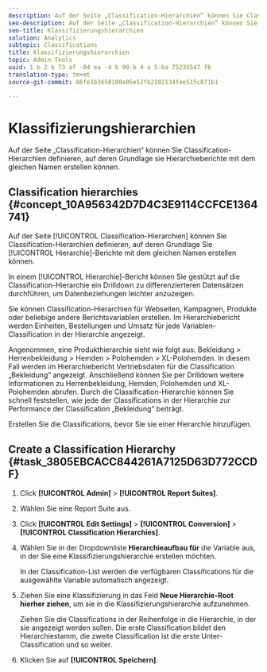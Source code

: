 ```yaml
---
description: Auf der Seite „Classification-Hierarchien“ können Sie Classification-Hierarchien definieren, auf deren Grundlage sie Hierarchieberichte mit dem gleichen Namen erstellen können.
seo-description: Auf der Seite „Classification-Hierarchien“ können Sie Classification-Hierarchien definieren, auf deren Grundlage sie Hierarchieberichte mit dem gleichen Namen erstellen können.
seo-title: Klassifizierungshierarchien
solution: Analytics
subtopic: Classifications
title: Klassifizierungshierarchien
topic: Admin Tools
uuid: 1 b 2 b 73 af -84 ea -4 b 90-b 4 a 5-ba 75235547 fb
translation-type: tm+mt
source-git-commit: 86fe1b3650100a05e52fb2102134fee515c871b1

---
```



# Klassifizierungshierarchien

Auf der Seite „Classification-Hierarchien“ können Sie Classification-Hierarchien definieren, auf deren Grundlage sie Hierarchieberichte mit dem gleichen Namen erstellen können.

## Classification hierarchies {#concept_10A956342D7D4C3E9114CCFCE1364741}

Auf der Seite [!UICONTROL Classification-Hierarchien] können Sie Classification-Hierarchien definieren, auf deren Grundlage Sie [!UICONTROL Hierarchie]-Berichte mit dem gleichen Namen erstellen können.

In einem [!UICONTROL Hierarchie]-Bericht können Sie gestützt auf die Classification-Hierarchie ein Drilldown zu differenzierteren Datensätzen durchführen, um Datenbeziehungen leichter anzuzeigen.

Sie können Classification-Hierarchien für Webseiten, Kampagnen, Produkte oder beliebige andere Berichtsvariablen erstellen. Im Hierarchiebericht werden Einheiten, Bestellungen und Umsatz für jede Variablen-Classification in der Hierarchie angezeigt.

Angenommen, eine Produkthierarchie sieht wie folgt aus: Bekleidung &gt; Herrenbekleidung &gt; Hemden &gt; Polohemden &gt; XL-Polohemden. In diesem Fall werden im Hierarchiebericht Vertriebsdaten für die Classification „Bekleidung“ angezeigt. Anschließend können Sie per Drilldown weitere Informationen zu Herrenbekleidung, Hemden, Polohemden und XL-Polohemden abrufen. Durch die Classification-Hierarchie können Sie schnell feststellen, wie jede der Classifications in der Hierarchie zur Performance der Classification „Bekleidung“ beiträgt.

Erstellen Sie die Classifications, bevor Sie sie einer Hierarchie hinzufügen.

## Create a Classification Hierarchy {#task_3805EBCACC844261A7125D63D772CCDF}

<!-- 

t_classification_heirarchy.xml

 -->

1. Click **[!UICONTROL Admin]** &gt; **[!UICONTROL Report Suites]**.
1. Wählen Sie eine Report Suite aus.
1. Click **[!UICONTROL Edit Settings]** &gt; **[!UICONTROL Conversion]** &gt; **[!UICONTROL Classification Hierarchies]**.
1. Wählen Sie in der Dropdownliste **Hierarchieaufbau für** die Variable aus, in der Sie eine Klassifizierungshierarchie erstellen möchten.

   In der Classification-List werden die verfügbaren Classifications für die ausgewählte Variable automatisch angezeigt.
1. Ziehen Sie eine Klassifizierung in das Feld **Neue Hierarchie-Root hierher ziehen**, um sie in die Klassifizierungshierarchie aufzunehmen.

   Ziehen Sie die Classifications in der Reihenfolge in die Hierarchie, in der sie angezeigt werden sollen. Die erste Classification bildet den Hierarchiestamm, die zweite Classification ist die erste Unter-Classification und so weiter.
1. Klicken Sie auf **[!UICONTROL Speichern]**.
